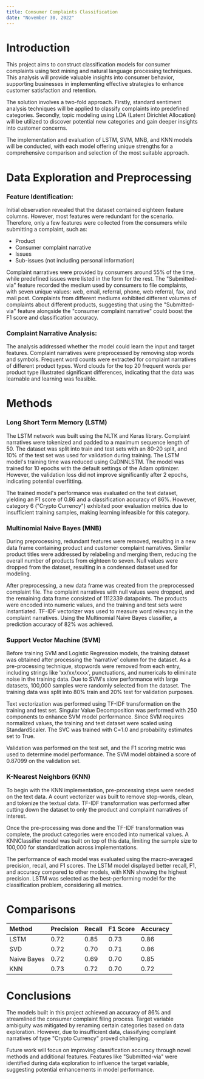 ```yaml
---
title: Comsumer Complaints Classification
date: "November 30, 2022"
---
```


# Introduction

This project aims to construct classification models for consumer complaints using text mining and natural language processing techniques. This analysis will provide valuable insights into consumer behavior, supporting businesses in implementing effective strategies to enhance customer satisfaction and retention.

The solution involves a two-fold approach. Firstly, standard sentiment analysis techniques will be applied to classify complaints into predefined categories. Secondly, topic modeling using LDA (Latent Dirichlet Allocation) will be utilized to discover potential new categories and gain deeper insights into customer concerns.

The implementation and evaluation of LSTM, SVM, MNB, and KNN models will be conducted, with each model offering unique strengths for a comprehensive comparison and selection of the most suitable approach.

# Data Exploration and Preprocessing

### Feature Identification:
Initial observation revealed that the dataset contained eighteen feature columns. However, most features were redundant for the scenario. Therefore, only a few features were collected from the consumers while submitting a complaint, such as: 
* Product
* Consumer complaint narrative
* Issues
* Sub-issues (not including personal information)

Complaint narratives were provided by consumers around 55% of the time, while predefined issues were listed in the form for the rest. The "Submitted-via" feature recorded the medium used by consumers to file complaints, with seven unique values: web, email, referral, phone, web referral, fax, and mail post. Complaints from different mediums exhibited different volumes of complaints about different products, suggesting that using the "Submitted-via" feature alongside the "consumer complaint narrative" could boost the F1 score and classification accuracy.


### Complaint Narrative Analysis:
The analysis addressed whether the model could learn the input and target features. Complaint narratives were preprocessed by removing stop words and symbols. Frequent word counts were extracted for complaint narratives of different product types. Word clouds for the top 20 frequent words per product type illustrated significant differences, indicating that the data was learnable and learning was feasible.

# Methods

### Long Short Term Memory (LSTM)

The LSTM network was built using the NLTK and Keras library. Complaint narratives were tokenized and padded to a maximum sequence length of 50. The dataset was split into train and test sets with an 80-20 split, and 10% of the test set was used for validation during training. The LSTM model's training time was reduced using CuDNNLSTM. The model was trained for 10 epochs with the default settings of the Adam optimizer. However, the validation loss did not improve significantly after 2 epochs, indicating potential overfitting.

The trained model's performance was evaluated on the test dataset, yielding an F1 score of 0.86 and a classification accuracy of 86%. However, category 6 ("Crypto Currency") exhibited poor evaluation metrics due to insufficient training samples, making learning infeasible for this category.

### Multinomial Naive Bayes (MNB)

During preprocessing, redundant features were removed, resulting in a new data frame containing product and customer complaint narratives. Similar product titles were addressed by relabeling and merging them, reducing the overall number of products from eighteen to seven. Null values were dropped from the dataset, resulting in a condensed dataset used for modeling.

After preprocessing, a new data frame was created from the preprocessed complaint file. The complaint narratives with null values were dropped, and the remaining data frame consisted of 1112339 datapoints. The products were encoded into numeric values, and the training and test sets were instantiated. TF-IDF vectorizer was used to measure word relevancy in the complaint narratives. Using the Multinomial Naïve Bayes classifier, a prediction accuracy of 82% was achieved.

### Support Vector Machine (SVM)

Before training SVM and Logistic Regression models, the training dataset was obtained after processing the 'narrative' column for the dataset. As a pre-processing technique, stopwords were removed from each entry, including strings like 'xx/xx/xxxx', punctuations, and numericals to eliminate noise in the training data. Due to SVM's slow performance with large datasets, 100,000 samples were randomly selected from the dataset. The training data was split into 80% train and 20% test for validation purposes. 

Text vectorization was performed using TF-IDF transformation on the training and test set. Singular Value Decomposition was performed with 250 components to enhance SVM model performance. Since SVM requires normalized values, the training and test dataset were scaled using StandardScaler. The SVC was trained with C=1.0 and probability estimates set to True.

Validation was performed on the test set, and the F1 scoring metric was used to determine model performance. The SVM model obtained a score of 0.87099 on the validation set.

### K-Nearest Neighbors (KNN)
To begin with the KNN implementation, pre-processing steps were needed on the text data. A count vectorizer was built to remove stop-words, clean, and tokenize the textual data. TF-IDF transformation was performed after cutting down the dataset to only the product and complaint narratives of interest.

Once the pre-processing was done and the TF-IDF transformation was complete, the product categories were encoded into numerical values. A KNNClassifier model was built on top of this data, limiting the sample size to 100,000 for standardization across implementations.

The performance of each model was evaluated using the macro-averaged precision, recall, and F1 scores. The LSTM model displayed better recall, F1, and accuracy compared to other models, with KNN showing the highest precision. LSTM was selected as the best-performing model for the classification problem, considering all metrics.

# Comparisons

| Method      | Precision | Recall | F1 Score | Accuracy |
| :---        |    ----   |   ---- |   ---    | ---      |
| LSTM        | 0.72      | 0.85   | 0.73     | 0.86     |
| SVD         | 0.72      | 0.70   | 0.71     | 0.86     |
| Naive Bayes | 0.72      | 0.69   | 0.70     | 0.85     |
| KNN         | 0.73      | 0.72   | 0.70     | 0.72     |

# Conclusions

The models built in this project achieved an accuracy of 86% and streamlined the consumer complaint filing process. Target variable ambiguity was mitigated by renaming certain categories based on data exploration. However, due to insufficient data, classifying complaint narratives of type "Crypto Currency" proved challenging.

Future work will focus on improving classification accuracy through novel methods and additional features. Features like "Submitted-via" were identified during data exploration to influence the target variable, suggesting potential enhancements in model performance.
